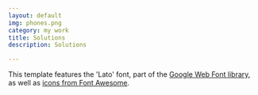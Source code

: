 ```yaml
---
layout: default
img: phones.png
category: my work
title: Solutions
description: Solutions

---
```

This template features the 'Lato' font, part of the [Google Web Font library](http://www.google.com/fonts), as well as [icons from Font Awesome](http://fontawesome.io).
